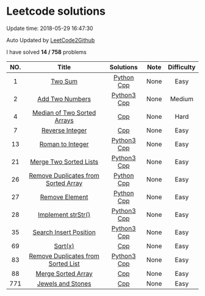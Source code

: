 #  Leetcode solutions
Update time:  2018-05-29 16:47:30 

Auto Updated by [LeetCode2Github](https://github.com/quinwu/LeetCode2Github)

I have solved **14   /   758** problems

|NO.|Title|Solutions|Note|Difficulty|
|:---:|:---:|:---:|:---:|:---:|
|1|[Two Sum](https://leetcode.com/problems/two-sum)|[Python](001.%20Two%20Sum/two-sum.py) [Cpp](001.%20Two%20Sum/two-sum.cpp) |None|Easy|
|2|[Add Two Numbers](https://leetcode.com/problems/add-two-numbers)|[Python3](002.%20Add%20Two%20Numbers/add-two-numbers.py) [Cpp](002.%20Add%20Two%20Numbers/add-two-numbers.cpp) |None|Medium|
|4|[Median of Two Sorted Arrays](https://leetcode.com/problems/median-of-two-sorted-arrays)|[Cpp](004.%20Median%20of%20Two%20Sorted%20Arrays/median-of-two-sorted-arrays.cpp) |None|Hard|
|7|[Reverse Integer](https://leetcode.com/problems/reverse-integer)|[Cpp](007.%20Reverse%20Integer/reverse-integer.cpp) |None|Easy|
|13|[Roman to Integer](https://leetcode.com/problems/roman-to-integer)|[Python3](013.%20Roman%20to%20Integer/roman-to-integer.py) [Cpp](013.%20Roman%20to%20Integer/roman-to-integer.cpp) |None|Easy|
|21|[Merge Two Sorted Lists](https://leetcode.com/problems/merge-two-sorted-lists)|[Python3](021.%20Merge%20Two%20Sorted%20Lists/merge-two-sorted-lists.py) [Cpp](021.%20Merge%20Two%20Sorted%20Lists/merge-two-sorted-lists.cpp) |None|Easy|
|26|[Remove Duplicates from Sorted Array](https://leetcode.com/problems/remove-duplicates-from-sorted-array)|[Python](026.%20Remove%20Duplicates%20from%20Sorted%20Array/remove-duplicates-from-sorted-array.py) [Cpp](026.%20Remove%20Duplicates%20from%20Sorted%20Array/remove-duplicates-from-sorted-array.cpp) |None|Easy|
|27|[Remove Element](https://leetcode.com/problems/remove-element)|[Python](027.%20Remove%20Element/remove-element.py) [Cpp](027.%20Remove%20Element/remove-element.cpp) |None|Easy|
|28|[Implement strStr()](https://leetcode.com/problems/implement-strstr)|[Python3](028.%20Implement%20strStr()/implement-strstr.py) [Cpp](028.%20Implement%20strStr()/implement-strstr.cpp) |None|Easy|
|35|[Search Insert Position](https://leetcode.com/problems/search-insert-position)|[Python3](035.%20Search%20Insert%20Position/search-insert-position.py) [Cpp](035.%20Search%20Insert%20Position/search-insert-position.cpp) |None|Easy|
|69|[Sqrt(x)](https://leetcode.com/problems/sqrtx)|[Cpp](069.%20Sqrt(x)/sqrtx.cpp) |None|Easy|
|83|[Remove Duplicates from Sorted List](https://leetcode.com/problems/remove-duplicates-from-sorted-list)|[Python3](083.%20Remove%20Duplicates%20from%20Sorted%20List/remove-duplicates-from-sorted-list.py) [Cpp](083.%20Remove%20Duplicates%20from%20Sorted%20List/remove-duplicates-from-sorted-list.cpp) |None|Easy|
|88|[Merge Sorted Array](https://leetcode.com/problems/merge-sorted-array)|[Cpp](088.%20Merge%20Sorted%20Array/merge-sorted-array.cpp) |None|Easy|
|771|[Jewels and Stones](https://leetcode.com/problems/jewels-and-stones)|[Cpp](771.%20Jewels%20and%20Stones/jewels-and-stones.cpp) |None|Easy|

